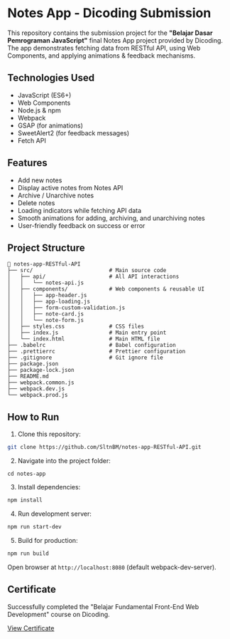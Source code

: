 # Notes App - Dicoding Submission
This repository contains the submission project for the **"Belajar Dasar Pemrograman JavaScript"** final Notes App project provided by Dicoding.
The app demonstrates fetching data from RESTful API, using Web Components, and applying animations & feedback mechanisms.

## Technologies Used
- JavaScript (ES6+)
- Web Components
- Node.js & npm
- Webpack
- GSAP (for animations)
- SweetAlert2 (for feedback messages)
- Fetch API

## Features
- Add new notes
- Display active notes from Notes API
- Archive / Unarchive notes
- Delete notes
- Loading indicators while fetching API data
- Smooth animations for adding, archiving, and unarchiving notes
- User-friendly feedback on success or error

## Project Structure
```plaintext
📂 notes-app-RESTful-API
├── src/                        # Main source code
│   ├── api/                    # All API interactions
│   │   └── notes-api.js
│   ├── components/             # Web components & reusable UI
│   │   ├── app-header.js
│   │   ├── app-loading.js
│   │   ├── form-custom-validation.js
│   │   ├── note-card.js
│   │   └── note-form.js
│   ├── styles.css              # CSS files
│   ├── index.js                # Main entry point
│   └── index.html              # Main HTML file
├── .babelrc                    # Babel configuration
├── .prettierrc                 # Prettier configuration
├── .gitignore                  # Git ignore file
├── package.json
├── package-lock.json
├── README.md
├── webpack.common.js
├── webpack.dev.js
└── webpack.prod.js

```

## How to Run
1. Clone this repository:
```bash
git clone https://github.com/SltnBM/notes-app-RESTful-API.git
```
2. Navigate into the project folder:
```
cd notes-app
```
3. Install dependencies:
```bash
npm install
```
4. Run development server:
```bash
npm run start-dev
```
5. Build for production:
```bash
npm run build
```
Open browser at `http://localhost:8080` (default webpack-dev-server).

## Certificate
Successfully completed the "Belajar Fundamental Front-End Web Development" course on Dicoding.

[View Certificate](https://www.dicoding.com/certificates/6RPNG6WM9Z2M)